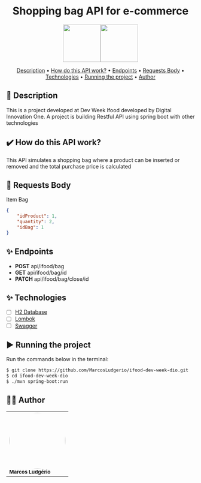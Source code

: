 <div style="display: flex; justify-content:center; align-items: center">
<h1>  Shopping bag API for e-commerce </h1>
</div>
<div align="center" style="display: flex; justify-content:center;">
            <img width="100" src="https://cdn.jsdelivr.net/gh/devicons/devicon/icons/spring/spring-original.svg" />
            <img width="100" src="https://cdn.jsdelivr.net/gh/devicons/devicon/icons/java/java-original-wordmark.svg" />
</div>


<p align="center">
 <a href="#desc">Description</a> •
 <a href="#features">How do this API work?</a> •
 <a href="#endpoints">Endpoints</a> • 
 <a href="#examples">Requests Body</a> • 
 <a href="#techs">Technologies</a> • 
 <a href="#executando">Running the project</a> • 
 <a href="#autor">Author</a>
</p>

<div id="desc"/>

## 📝 Description

This is a project developed at Dev Week Ifood developed by Digital Innovation One. A project is building Restful API
using spring boot with other technologies

<div id="features" />

## ✔️ How do this API work?

This API simulates a shopping bag where a product can be inserted or removed and the total purchase price is calculated

<div id="examples"/>

## 📑 Requests Body
Item Bag
```json
{
    "idProduct": 1,
    "quantity": 2,
    "idBag": 1
}
```

<div id="endpoints"/>

## ✨ Endpoints

- **POST** api/ifood/bag
- **GET** api/ifood/bag/id
- **PATCH** api/ifood/bag/close/id

<div id="techs"/>

## ✨ Technologies

-   [ ] [H2 Database](https://www.h2database.com/html/main.html)
-   [ ] [Lombok](https://projectlombok.org/)
-   [ ] [Swagger](https://swagger.io/)

<div id="executando" />

## ▶️ Running the project

Run the commands below in the terminal:

```sh
$ git clone https://github.com/MarcosLudgerio/ifood-dev-week-dio.git
$ cd ifood-dev-week-dio
$ ./mvn spring-boot:run
```

<div id="autor" />

## 👩‍💻 Author

<table>
   <tr>
     <td>
        <a href="https://github.com/MarcosLudgerio">
         <img style="border-radius: 50%;" src="https://avatars0.githubusercontent.com/u/43012976?s=460&u=1163c04d9f35b577063b3f6550ae520c4dd2f866&v=4" width="150" alt=""/>
        </a>
        <br/><sub><b>Marcos Ludgério</b></sub>
     </td>
   </tr>
</table>
